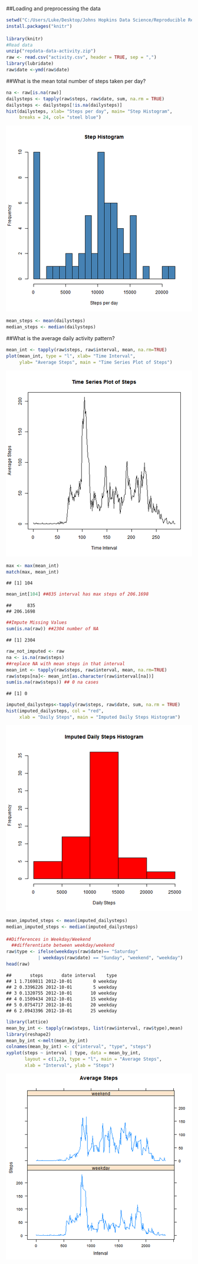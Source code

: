 
##Loading and preprocessing the data
```r
setwd("C:/Users/Luke/Desktop/Johns Hopkins Data Science/Reproducible Research/Week 1")
install.packages("knitr")

library(knitr)
#Read data
unzip("repdata-data-activity.zip")
raw <- read.csv("activity.csv", header = TRUE, sep = ",")
library(lubridate)
raw$date <-ymd(raw$date)
```
##What is the mean total number of steps taken per day?
```r
na <- raw[is.na(raw)]
dailysteps <- tapply(raw$steps, raw$date, sum, na.rm = TRUE)
dailysteps <- dailysteps[!is.na(dailysteps)]
hist(dailysteps, xlab= "Steps per day", main= "Step Histogram",
     breaks = 24, col= "steel blue")
```

![plot of chunk unnamed-chunk-1](figure/unnamed-chunk-1-1.png)

```r
mean_steps <- mean(dailysteps)
median_steps <- median(dailysteps)
```

##What is the average daily activity pattern?
```r
mean_int <- tapply(raw$steps, raw$interval, mean, na.rm=TRUE)
plot(mean_int, type = "l", xlab= "Time Interval", 
     ylab= "Average Steps", main = "Time Series Plot of Steps")
```

![plot of chunk unnamed-chunk-1](figure/unnamed-chunk-1-2.png)

```r
max <- max(mean_int)
match(max, mean_int)
```

```
## [1] 104
```

```r
mean_int[104] ##835 interval has max steps of 206.1698
```

```
##      835 
## 206.1698
```

```r
##Impute Missing Values 
sum(is.na(raw)) ##2304 number of NA
```

```
## [1] 2304
```

```r
raw_not_imputed <- raw
na <- is.na(raw$steps)
##replace NA with mean steps in that interval
mean_int <- tapply(raw$steps, raw$interval, mean, na.rm=TRUE) 
raw$steps[na]<- mean_int[as.character(raw$interval[na])]
sum(is.na(raw$steps)) ## 0 na cases
```

```
## [1] 0
```

```r
imputed_dailysteps<-tapply(raw$steps, raw$date, sum, na.rm = TRUE)
hist(imputed_dailysteps, col = "red", 
     xlab = "Daily Steps", main = "Imputed Daily Steps Histogram")
```

![plot of chunk unnamed-chunk-1](figure/unnamed-chunk-1-3.png)

```r
mean_imputed_steps <- mean(imputed_dailysteps)
median_imputed_steps <- median(imputed_dailysteps)

##Differences in Weekday/Weekend
  ##differentiate between weekday/weekend
raw$type <- ifelse(weekdays(raw$date)== "Saturday" 
            | weekdays(raw$date) == "Sunday", "weekend", "weekday")
head(raw)
```

```
##       steps       date interval    type
## 1 1.7169811 2012-10-01        0 weekday
## 2 0.3396226 2012-10-01        5 weekday
## 3 0.1320755 2012-10-01       10 weekday
## 4 0.1509434 2012-10-01       15 weekday
## 5 0.0754717 2012-10-01       20 weekday
## 6 2.0943396 2012-10-01       25 weekday
```

```r
library(lattice)
mean_by_int <- tapply(raw$steps, list(raw$interval, raw$type),mean)
library(reshape2)
mean_by_int <-melt(mean_by_int)
colnames(mean_by_int) <- c("interval", "type", "steps")
xyplot(steps ~ interval | type, data = mean_by_int, 
       layout = c(1,2), type = "l", main = "Average Steps", 
       xlab = "Interval", ylab = "Steps")
```

![plot of chunk unnamed-chunk-1](figure/unnamed-chunk-1-4.png)

